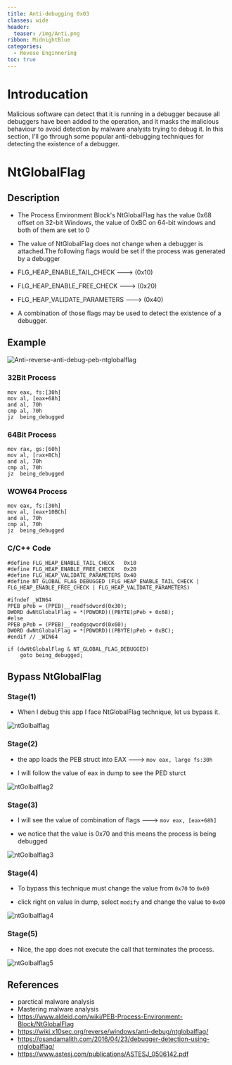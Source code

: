 ```yaml
---
title: Anti-debugging 0x03
classes: wide
header:
  teaser: /img/Anti.png
ribbon: MidnightBlue
categories:
  - Revese Enginnering 
toc: true
---
```

# Introducation 

Malicious software can detect that it is running in a debugger because all debuggers have been added to the operation, and it masks the malicious behaviour to avoid detection by malware analysts trying to debug it. In this section, I'll go through some popular anti-debugging techniques for detecting the existence of a debugger.

# NtGlobalFlag 
## Description 
* The Process Environment Block's NtGlobalFlag has the value 0x68 offset on 32-bit Windows, the value of 0xBC on 64-bit windows and both of them are set to 0
* The value of NtGlobalFlag does not change when a debugger is attached.The following flags would be set if the process was generated by a debugger

* FLG_HEAP_ENABLE_TAIL_CHECK    ---> (0x10)
* FLG_HEAP_ENABLE_FREE_CHECK    ---> (0x20)
* FLG_HEAP_VALIDATE_PARAMETERS  ---> (0x40)

* A combination of those flags may be used to detect the existence of a debugger.
## Example

![Anti-reverse-anti-debug-peb-ntglobalflag](https://user-images.githubusercontent.com/74544712/113925597-80dce100-97eb-11eb-9440-3d033b159cdd.png)

### 32Bit Process

```
mov eax, fs:[30h]
mov al, [eax+68h]
and al, 70h
cmp al, 70h
jz  being_debugged
```
### 64Bit Process

```
mov rax, gs:[60h]
mov al, [rax+BCh]
and al, 70h
cmp al, 70h
jz  being_debugged
```
### WOW64 Process

```
mov eax, fs:[30h]
mov al, [eax+10BCh]
and al, 70h
cmp al, 70h
jz  being_debugged
```
### C/C++ Code

```
#define FLG_HEAP_ENABLE_TAIL_CHECK   0x10
#define FLG_HEAP_ENABLE_FREE_CHECK   0x20
#define FLG_HEAP_VALIDATE_PARAMETERS 0x40
#define NT_GLOBAL_FLAG_DEBUGGED (FLG_HEAP_ENABLE_TAIL_CHECK | FLG_HEAP_ENABLE_FREE_CHECK | FLG_HEAP_VALIDATE_PARAMETERS)

#ifndef _WIN64
PPEB pPeb = (PPEB)__readfsdword(0x30);
DWORD dwNtGlobalFlag = *(PDWORD)((PBYTE)pPeb + 0x68);
#else
PPEB pPeb = (PPEB)__readgsqword(0x60);
DWORD dwNtGlobalFlag = *(PDWORD)((PBYTE)pPeb + 0xBC);
#endif // _WIN64
 
if (dwNtGlobalFlag & NT_GLOBAL_FLAG_DEBUGGED)
    goto being_debugged;
```
## Bypass NtGlobalFlag
### Stage(1)
 * When I debug this app I face NtGlobalFlag technique, let us bypass it.

![ntGolbalflag](https://user-images.githubusercontent.com/74544712/113995768-d4384900-9856-11eb-87d1-38b6f0f85ea4.PNG)

### Stage(2)
 * the app loads the PEB struct into EAX ---> ```mov eax, large fs:30h```

 * I will follow the value of eax in dump to see the PED sturct
 
 ![ntGolbalflag2](https://user-images.githubusercontent.com/74544712/113996306-558fdb80-9857-11eb-82d6-42d83876c04b.PNG)

### Stage(3)
* I will see the value of combination of flags ---> ```mov eax, [eax+68h]```

* we notice that the value is 0x70 and this means the process is being debugged

![ntGolbalflag3](https://user-images.githubusercontent.com/74544712/113997023-0ac29380-9858-11eb-8412-e23c54e9518e.PNG)

### Stage(4)

* To bypass this technique must change the value from ```0x70``` to ```0x00```

* click right on value in dump, select ```modify``` and change the value to ```0x00```

![ntGolbalflag4](https://user-images.githubusercontent.com/74544712/113997665-a5bb6d80-9858-11eb-8e64-c2e2efa5e83b.PNG)

### Stage(5)
* Nice, the app does not execute the call that terminates the process.
 
![ntGolbalflag5](https://user-images.githubusercontent.com/74544712/113998000-ed41f980-9858-11eb-98a7-8c6245bdfd85.PNG)
 
## References
* parctical malware analysis 
* Mastering malware analysis 
* https://www.aldeid.com/wiki/PEB-Process-Environment-Block/NtGlobalFlag
* https://wiki.x10sec.org/reverse/windows/anti-debug/ntglobalflag/
* https://osandamalith.com/2016/04/23/debugger-detection-using-ntglobalflag/
* https://www.astesj.com/publications/ASTESJ_0506142.pdf
  
		
		


 
